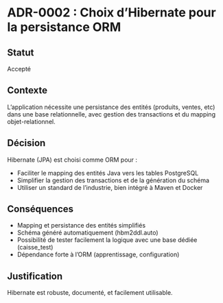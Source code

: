 # ADR-0002 : Choix d’Hibernate pour la persistance ORM

## Statut
Accepté

## Contexte
L’application nécessite une persistance des entités (produits, ventes, etc) dans une base relationnelle, avec gestion des transactions et du mapping objet-relationnel.

## Décision
Hibernate (JPA) est choisi comme ORM pour :
- Faciliter le mapping des entités Java vers les tables PostgreSQL
- Simplifier la gestion des transactions et de la génération du schéma
- Utiliser un standard de l’industrie, bien intégré à Maven et Docker

## Conséquences
- Mapping et persistance des entités simplifiés
- Schéma généré automatiquement (hbm2ddl.auto)
- Possibilité de tester facilement la logique avec une base dédiée (caisse_test)
- Dépendance forte à l’ORM (apprentissage, configuration)

## Justification
Hibernate est robuste, documenté, et facilement utilisable.